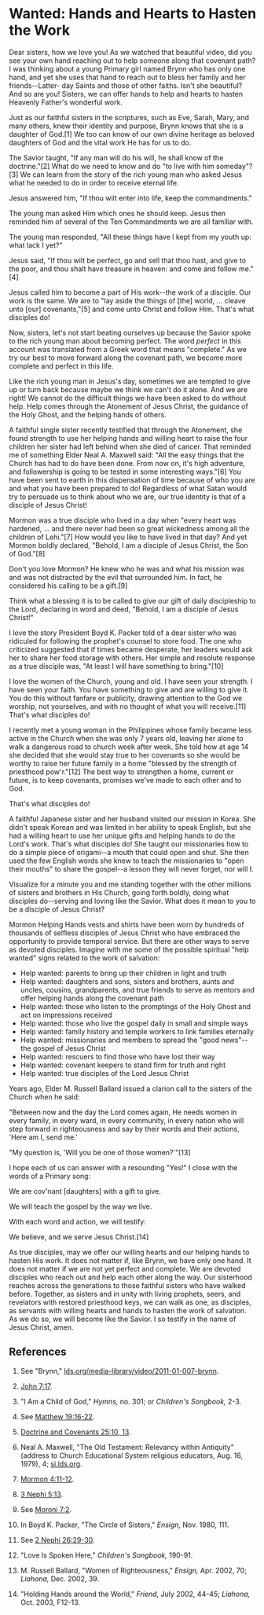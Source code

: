 # Wanted: Hands and Hearts to Hasten the Work

Dear sisters, how we love you! As we watched that beautiful video, did you see
your own hand reaching out to help someone along that covenant path? I was
thinking about a young Primary girl named Brynn who has only one hand, and yet
she uses that hand to reach out to bless her family and her friends--Latter-
day Saints and those of other faiths. Isn't she beautiful? And so are you!
Sisters, we can offer hands to help and hearts to hasten Heavenly Father's
wonderful work.

Just as our faithful sisters in the scriptures, such as Eve, Sarah, Mary, and
many others, knew their identity and purpose, Brynn knows that she is a
daughter of God.[1] We too can know of our own divine heritage as beloved
daughters of God and the vital work He has for us to do.

The Savior taught, "If any man will do his will, he shall know of the
doctrine."[2] What do we need to know and do "to live with him someday"?[3] We
can learn from the story of the rich young man who asked Jesus what he needed
to do in order to receive eternal life.

Jesus answered him, "If thou wilt enter into life, keep the commandments."

The young man asked Him which ones he should keep. Jesus then reminded him of
several of the Ten Commandments we are all familiar with.

The young man responded, "All these things have I kept from my youth up: what
lack I yet?"

Jesus said, "If thou wilt be perfect, go and sell that thou hast, and give to
the poor, and thou shalt have treasure in heaven: and come and follow me."[4]

Jesus called him to become a part of His work--the work of a disciple. Our
work is the same. We are to "lay aside the things of [the] world, ... cleave
unto [our] covenants,"[5] and come unto Christ and follow Him. That's what
disciples do!

Now, sisters, let's not start beating ourselves up because the Savior spoke to
the rich young man about becoming perfect. The word _perfect_ in this account
was translated from a Greek word that means "complete." As we try our best to
move forward along the covenant path, we become more complete and perfect in
this life.

Like the rich young man in Jesus's day, sometimes we are tempted to give up or
turn back because maybe we think we can't do it alone. And we are right! We
cannot do the difficult things we have been asked to do without help. Help
comes through the Atonement of Jesus Christ, the guidance of the Holy Ghost,
and the helping hands of others.

A faithful single sister recently testified that through the Atonement, she
found strength to use her helping hands and willing heart to raise the four
children her sister had left behind when she died of cancer. That reminded me
of something Elder Neal A. Maxwell said: "All the easy things that the Church
has had to do have been done. From now on, it's high adventure, and
followership is going to be tested in some interesting ways."[6] You have been
sent to earth in this dispensation of time because of who you are and what you
have been prepared to do! Regardless of what Satan would try to persuade us to
think about who we are, our true identity is that of a disciple of Jesus
Christ!

Mormon was a true disciple who lived in a day when "every heart was hardened,
... and there never had been so great wickedness among all the children of
Lehi."[7] How would you like to have lived in that day? And yet Mormon boldly
declared, "Behold, I am a disciple of Jesus Christ, the Son of God."[8]

Don't you love Mormon? He knew who he was and what his mission was and was not
distracted by the evil that surrounded him. In fact, he considered his calling
to be a gift.[9]

Think what a blessing it is to be called to give our gift of daily
discipleship to the Lord, declaring in word and deed, "Behold, I am a disciple
of Jesus Christ!"

I love the story President Boyd K. Packer told of a dear sister who was
ridiculed for following the prophet's counsel to store food. The one who
criticized suggested that if times became desperate, her leaders would ask her
to share her food storage with others. Her simple and resolute response as a
true disciple was, "At least I will have something to bring."[10]

I love the women of the Church, young and old. I have seen your strength. I
have seen your faith. You have something to give and are willing to give it.
You do this without fanfare or publicity, drawing attention to the God we
worship, not yourselves, and with no thought of what you will receive.[11]
That's what disciples do!

I recently met a young woman in the Philippines whose family became less
active in the Church when she was only 7 years old, leaving her alone to walk
a dangerous road to church week after week. She told how at age 14 she decided
that she would stay true to her covenants so she would be worthy to raise her
future family in a home "blessed by the strength of priesthood pow'r."[12] The
best way to strengthen a home, current or future, is to keep covenants,
promises we've made to each other and to God.

That's what disciples do!

A faithful Japanese sister and her husband visited our mission in Korea. She
didn't speak Korean and was limited in her ability to speak English, but she
had a willing heart to use her unique gifts and helping hands to do the Lord's
work. That's what disciples do! She taught our missionaries how to do a simple
piece of origami--a mouth that could open and shut. She then used the few
English words she knew to teach the missionaries to "open their mouths" to
share the gospel--a lesson they will never forget, nor will I.

Visualize for a minute you and me standing together with the other millions of
sisters and brothers in His Church, going forth boldly, doing what disciples
do--serving and loving like the Savior. What does it mean to you to be a
disciple of Jesus Christ?

Mormon Helping Hands vests and shirts have been worn by hundreds of thousands
of selfless disciples of Jesus Christ who have embraced the opportunity to
provide temporal service. But there are other ways to serve as devoted
disciples. Imagine with me some of the possible spiritual "help wanted" signs
related to the work of salvation:

  * Help wanted: parents to bring up their children in light and truth 
  * Help wanted: daughters and sons, sisters and brothers, aunts and uncles, cousins, grandparents, and true friends to serve as mentors and offer helping hands along the covenant path 
  * Help wanted: those who listen to the promptings of the Holy Ghost and act on impressions received 
  * Help wanted: those who live the gospel daily in small and simple ways 
  * Help wanted: family history and temple workers to link families eternally 
  * Help wanted: missionaries and members to spread the "good news"--the gospel of Jesus Christ 
  * Help wanted: rescuers to find those who have lost their way 
  * Help wanted: covenant keepers to stand firm for truth and right 
  * Help wanted: true disciples of the Lord Jesus Christ 

Years ago, Elder M. Russell Ballard issued a clarion call to the sisters of
the Church when he said:

"Between now and the day the Lord comes again, He needs women in every family,
in every ward, in every community, in every nation who will step forward in
righteousness and say by their words and their actions, 'Here am I, send me.'

"My question is, 'Will you be one of those women?'"[13]

I hope each of us can answer with a resounding "Yes!" I close with the words
of a Primary song:

We are cov'nant [daughters] with a gift to give.

We will teach the gospel by the way we live.

With each word and action, we will testify:

We believe, and we serve Jesus Christ.[14]

As true disciples, may we offer our willing hearts and our helping hands to
hasten His work. It does not matter if, like Brynn, we have only one hand. It
does not matter if we are not yet perfect and complete. We are devoted
disciples who reach out and help each other along the way. Our sisterhood
reaches across the generations to those faithful sisters who have walked
before. Together, as sisters and in unity with living prophets, seers, and
revelators with restored priesthood keys, we can walk as one, as disciples, as
servants with willing hearts and hands to hasten the work of salvation. As we
do so, we will become like the Savior. I so testify in the name of Jesus
Christ, amen.

## References

  1. See "Brynn," [lds.org/media-library/video/2011-01-007-brynn](http://www.lds.org/media-library/video/2011-01-007-brynn?lang=eng).

  2. [John 7:17](https://www.lds.org/scriptures/nt/john/7.17?lang=eng#16).

  3. "I Am a Child of God," _Hymns,_ no. 301; or _Children's Songbook,_ 2-3.

  4. See [Matthew 19:16-22](https://www.lds.org/scriptures/nt/matt/19.16-22?lang=eng#15).

  5. [Doctrine and Covenants 25:10, 13](https://www.lds.org/scriptures/dc-testament/dc/25.10,13?lang=eng#9).

  6. Neal A. Maxwell, "The Old Testament: Relevancy within Antiquity" (address to Church Educational System religious educators, Aug. 16, 1979), 4; [si.lds.org](http://si.lds.org/?lang=eng).

  7. [Mormon 4:11-12](https://www.lds.org/scriptures/bofm/morm/4.11-12?lang=eng#10).

  8. [3 Nephi 5:13](https://www.lds.org/scriptures/bofm/3-ne/5.13?lang=eng#12).

  9. See [Moroni 7:2](https://www.lds.org/scriptures/bofm/moro/7.2?lang=eng#1).

  10. In Boyd K. Packer, "The Circle of Sisters," _Ensign,_ Nov. 1980, 111.

  11. See [2 Nephi 26:29-30](https://www.lds.org/scriptures/bofm/2-ne/26.29-30?lang=eng#28).

  12. "Love Is Spoken Here," _Children's Songbook,_ 190-91.

  13. M. Russell Ballard, "Women of Righteousness," _Ensign,_ Apr. 2002, 70; _Liahona,_ Dec. 2002, 39.

  14. "Holding Hands around the World," _Friend,_ July 2002, 44-45; _Liahona,_ Oct. 2003, F12-13.

